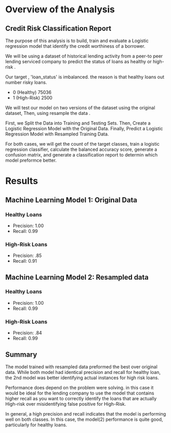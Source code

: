# Overview of the Analysis

## Credit Risk Classification Report 


The purpose of this analysis is to build, train and evaluate a Logistic regression model that identify the credit worthiness of a borrower.

We will be using a dataset of historical lending activity from a peer-to peer lending serviced company to predict the status of loans as healthy or high-risk .

Our target , 'loan_status' is imbalanced. the reason is that healthy loans  out number risky loans.


* 0 (Healthy)  75036
* 1  (High-Risk)   2500

We will test our model on two versions of the dataset using the original dataset, Then, using resample the data .

First, we Split the Data into Training and Testing Sets. Then, Create a Logistic Regression Model with the Original Data. Finally, Predict a Logistic Regression Model with Resampled Training Data.

For both cases, we will get the count of the target classes, train a logistic regression classifier, calculate the balanced accuracy score, generate a confusion matrix, and generate a classification report to determin which model preformce better. 

# Results

## Machine Learning Model 1: Original Data

###  Healthy Loans 
* Precision: 1.00
* Recall: 0.99

###  High-Risk Loans
* Precision: .85
* Recall: 0.91


## Machine Learning Model 2: Resampled data

###  Healthy Loans 
* Precision: 1.00
* Recall: 0.99

###  High-Risk Loans
* Precision: .84
* Recall: 0.99

## Summary

 The model trained with resampled data preformed the best over original data. While both model had identical precision and recall for healthy loan, the 2nd model was better identifying actual instances for high risk loans. 

Performance does depend on the problem were solving. in this case it would be ideal for the lending company to use the model that contains higher recall as you want to correctly identify the loans that are actually High-risk over misidentifying false positive for High-Risk.

In general, a high precision and recall indicates that the model is performing well on both classes. In this case, the model(2) performance is quite good, particularly for healthy loans. 
